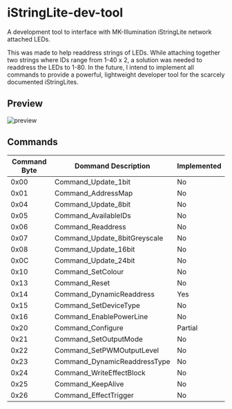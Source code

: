 # iStringLite-dev-tool
A development tool to interface with MK-Illumination iStringLite network attached LEDs.

This was made to help readdress strings of LEDs. While attaching together two strings where IDs range from 1-40 x 2, a solution was needed to readdress the LEDs to 1-80. In the future, I intend to implement all commands to provide a powerful, lightweight developer tool for the scarcely documented iStringLites.

## Preview
![preview](https://i.imgur.com/ntHVp4A.png)

## Commands
| Command Byte  | Dommand Description | Implemented |
| ------------- | ------------- | ------------- |
| 0x00 | Command_Update_1bit | No |
| 0x01 | Command_AddressMap | No |
| 0x04 | Command_Update_8bit | No |
| 0x05 | Command_AvailableIDs | No |
| 0x06 | Command_Readdress | No |
| 0x07 | Command_Update_8bitGreyscale | No |
| 0x08 | Command_Update_16bit | No |
| 0x0C | Command_Update_24bit | No |
| 0x10 | Command_SetColour | No |
| 0x13 | Command_Reset | No |
| 0x14 | Command_DynamicReaddress | Yes |
| 0x15 | Command_SetDeviceType | No |
| 0x16 | Command_EnablePowerLine | No |
| 0x20 | Command_Configure | Partial |
| 0x21 | Command_SetOutputMode | No |
| 0x22 | Command_SetPWMOutputLevel | No |
| 0x23 | Command_DynamicReaddressType | No |
| 0x24 | Command_WriteEffectBlock | No |
| 0x25 | Command_KeepAlive | No |
| 0x26 | Command_EffectTrigger | No |
